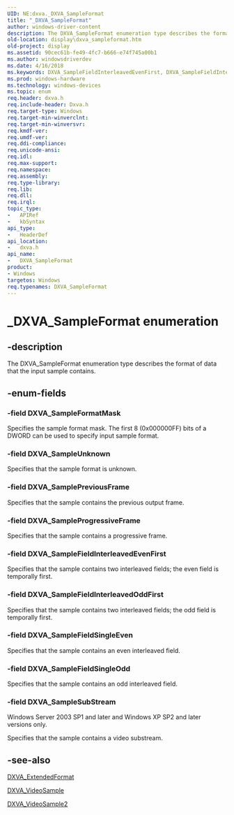 ```yaml
---
UID: NE:dxva._DXVA_SampleFormat
title: "_DXVA_SampleFormat"
author: windows-driver-content
description: The DXVA_SampleFormat enumeration type describes the format of data that the input sample contains.
old-location: display\dxva_sampleformat.htm
old-project: display
ms.assetid: 90cec61b-fe49-4fc7-b666-e74f745a00b1
ms.author: windowsdriverdev
ms.date: 4/16/2018
ms.keywords: DXVA_SampleFieldInterleavedEvenFirst, DXVA_SampleFieldInterleavedOddFirst, DXVA_SampleFieldSingleEven, DXVA_SampleFieldSingleOdd, DXVA_SampleFormat, DXVA_SampleFormat enumeration [Display Devices], DXVA_SampleFormatMask, DXVA_SamplePreviousFrame, DXVA_SampleProgressiveFrame, DXVA_SampleSubStream, DXVA_SampleUnknown, _DXVA_SampleFormat, display.dxva_sampleformat, dxva/DXVA_SampleFieldInterleavedEvenFirst, dxva/DXVA_SampleFieldInterleavedOddFirst, dxva/DXVA_SampleFieldSingleEven, dxva/DXVA_SampleFieldSingleOdd, dxva/DXVA_SampleFormat, dxva/DXVA_SampleFormatMask, dxva/DXVA_SamplePreviousFrame, dxva/DXVA_SampleProgressiveFrame, dxva/DXVA_SampleSubStream, dxva/DXVA_SampleUnknown, dxvaref_342ab3ab-8498-4d6f-a052-aff84c407436.xml
ms.prod: windows-hardware
ms.technology: windows-devices
ms.topic: enum
req.header: dxva.h
req.include-header: Dxva.h
req.target-type: Windows
req.target-min-winverclnt: 
req.target-min-winversvr: 
req.kmdf-ver: 
req.umdf-ver: 
req.ddi-compliance: 
req.unicode-ansi: 
req.idl: 
req.max-support: 
req.namespace: 
req.assembly: 
req.type-library: 
req.lib: 
req.dll: 
req.irql: 
topic_type:
-	APIRef
-	kbSyntax
api_type:
-	HeaderDef
api_location:
-	dxva.h
api_name:
-	DXVA_SampleFormat
product:
- Windows
targetos: Windows
req.typenames: DXVA_SampleFormat
---
```


# _DXVA_SampleFormat enumeration


## -description


The DXVA_SampleFormat enumeration type describes the format of data that the input sample contains.


## -enum-fields




### -field DXVA_SampleFormatMask

Specifies the sample format mask. The first 8 (0x000000FF) bits of a DWORD can be used to specify input sample format. 



### -field DXVA_SampleUnknown

Specifies that the sample format is unknown. 



### -field DXVA_SamplePreviousFrame

Specifies that the sample contains the previous output frame.


### -field DXVA_SampleProgressiveFrame

Specifies that the sample contains a progressive frame.


### -field DXVA_SampleFieldInterleavedEvenFirst

Specifies that the sample contains two interleaved fields; the even field is temporally first.


### -field DXVA_SampleFieldInterleavedOddFirst

Specifies that the sample contains two interleaved fields; the odd field is temporally first.


### -field DXVA_SampleFieldSingleEven

Specifies that the sample contains an even interleaved field.


### -field DXVA_SampleFieldSingleOdd

Specifies that the sample contains an odd interleaved field.


### -field DXVA_SampleSubStream

Windows Server 2003 SP1 and later and Windows XP SP2 and later versions only.

Specifies that the sample contains a video substream.


## -see-also




<a href="https://msdn.microsoft.com/library/windows/hardware/ff563967">DXVA_ExtendedFormat</a>



<a href="https://msdn.microsoft.com/library/windows/hardware/ff564085">DXVA_VideoSample</a>



<a href="https://msdn.microsoft.com/library/windows/hardware/ff564092">DXVA_VideoSample2</a>
 

 


